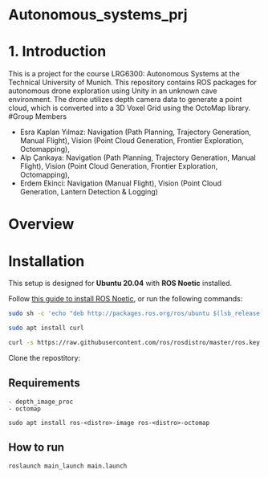 # Autonomous_systems_prj
# 1. Introduction
This is a project for the course LRG6300: Autonomous Systems at the Technical University of Munich.
This repository contains ROS packages for autonomous drone exploration using Unity in an unknown cave environment. The drone utilizes depth camera data to generate a point cloud, which is converted into a 3D Voxel Grid using the OctoMap library.
#Group Members
- Esra Kaplan Yılmaz: Navigation (Path Planning, Trajectory Generation, Manual Flight), Vision (Point Cloud Generation, Frontier Exploration, Octomapping),
- Alp Çankaya: Navigation (Path Planning, Trajectory Generation, Manual Flight), Vision (Point Cloud Generation, Frontier Exploration, Octomapping),  
- Erdem Ekinci: Navigation (Manual Flight), Vision (Point Cloud Generation, Lantern Detection & Logging)  
# Overview


# Installation
This setup is designed for **Ubuntu 20.04** with **ROS Noetic** installed.  

Follow [this guide to install ROS Noetic](http://wiki.ros.org/noetic/Installation), or run the following commands:  

```bash 
sudo sh -c 'echo "deb http://packages.ros.org/ros/ubuntu $(lsb_release -sc) main" > /etc/apt/sources.list.d/ros-latest.list'
```
```bash 
sudo apt install curl
```
```bash 
curl -s https://raw.githubusercontent.com/ros/rosdistro/master/ros.key | sudo apt-key add -
```

Clone the repostitory: 
``` ```

## Requirements

    - depth_image_proc 
    - octomap

`sudo apt install ros-<distro>-image ros-<distro>-octomap`

## How to run

`roslaunch main_launch main.launch` 
